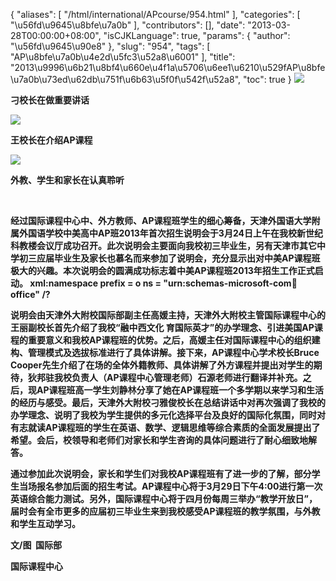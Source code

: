 {
    "aliases": [
        "/html/international/APcourse/954.html"
    ],
    "categories": [
        "\u56fd\u9645\u8bfe\u7a0b"
    ],
    "contributors": [],
    "date": "2013-03-28T00:00:00+08:00",
    "isCJKLanguage": true,
    "params": {
        "author": "\u56fd\u9645\u90e8"
    },
    "slug": "954",
    "tags": [
        "AP\u8bfe\u7a0b\u4e2d\u5fc3\u52a8\u6001"
    ],
    "title": "2013\u9996\u6b21\u8bf4\u660e\u4f1a\u5706\u6ee1\u6210\u529fAP\u8bfe\u7a0b\u73ed\u62db\u751f\u6b63\u5f0f\u542f\u52a8",
    "toc": true
}
**![](https://cdn.tfls.online/mirror/full/ce1566ac7367414facd6680d9a522307c9c3dc8c.jpg)**

**刁校长在做重要讲话**

**![](https://cdn.tfls.online/mirror/full/1bb520ea6230700f6cdf4626732f99f5231d7fa6.jpg)**

**王校长在介绍AP课程**

**![](https://cdn.tfls.online/mirror/full/0905f5b46bfd29dd4c79725c7d2539d2435a942c.jpg)**

**外教、学生和家长在认真聆听**

 

**经过国际课程中心中、外方教师、AP课程班学生的细心筹备，天津外国语大学附属外国语学校中美高中AP班2013年首次招生说明会于3月24日上午在我校新世纪科教楼会议厅成功召开。此次说明会主要面向我校初三毕业生，另有天津市其它中学初三应届毕业生及家长也慕名而来参加了说明会，充分显示出对中美AP课程班极大的兴趣。本次说明会的圆满成功标志着中美AP课程班2013年招生工作正式启动。 xml:namespace prefix = o ns = "urn:schemas-microsoft-com:office:office" /?**

**说明会由天津外大附校国际部副主任高媛主持，天津外大附校主管国际课程中心的王丽副校长首先介绍了我校“融中西文化 育国际英才”的办学理念、引进美国AP课程的重要意义和我校AP课程班的优势。之后，高媛主任对国际课程中心的组织建构、管理模式及选拔标准进行了具体讲解。接下来，AP课程中心学术校长Bruce Cooper先生介绍了在场的全体外籍教师、具体讲解了外方课程并提出对学生的期待，狄邦驻我校负责人（AP课程中心管理老师）石源老师进行翻译并补充。之后，现AP课程班高一学生刘静林分享了她在AP课程班一个多学期以来学习和生活的经历与感受。最后，天津外大附校刁雅俊校长在总结讲话中对再次强调了我校的办学理念、说明了我校为学生提供的多元化选择平台及良好的国际化氛围，同时对有志就读AP课程班的学生在英语、数学、逻辑思维等综合素质的全面发展提出了希望。会后，校领导和老师们对家长和学生咨询的具体问题进行了耐心细致地解答。**

**通过参加此次说明会，家长和学生们对我校AP课程班有了进一步的了解，部分学生当场报名参加后面的招生考试。AP课程中心将于3月29日下午4:00进行第一次英语综合能力测试。另外，国际课程中心将于四月份每周三举办“教学开放日”，届时会有全市更多的应届初三毕业生来到我校感受AP课程班的教学氛围，与外教和学生互动学习。**

**文/图  国际部** 

**国际课程中心**

